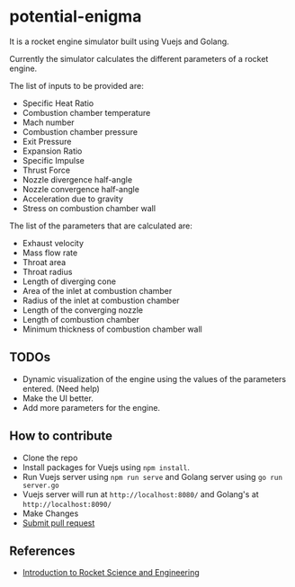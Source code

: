 # potential-enigma
It is a rocket engine simulator built using Vuejs and Golang. 

Currently the simulator calculates the different parameters of a rocket engine.

The list of inputs to be provided are:
* Specific Heat Ratio
* Combustion chamber temperature
* Mach number
* Combustion chamber pressure
* Exit Pressure
* Expansion Ratio
* Specific Impulse
* Thrust Force
* Nozzle divergence half-angle
* Nozzle convergence half-angle
* Acceleration due to gravity
* Stress on combustion chamber wall

The list of the parameters that are calculated are:
* Exhaust velocity
* Mass flow rate
* Throat area
* Throat radius
* Length of diverging cone
* Area of the inlet at combustion chamber
* Radius of the inlet at combustion chamber
* Length of the converging nozzle
* Length of combustion chamber
* Minimum thickness of combustion chamber wall

## TODOs
* Dynamic visualization of the engine using the values of the parameters entered. (Need help)
* Make the UI better.
* Add more parameters for the engine.

## How to contribute
* Clone the repo
* Install packages for Vuejs using `npm install`.
* Run Vuejs server using `npm run serve` and Golang server using `go run server.go`
* Vuejs server will run at `http://localhost:8080/` and Golang's at `http://localhost:8090/`
* Make Changes
* [Submit pull request](https://help.github.com/articles/creating-a-pull-request/)

## References
* [Introduction to Rocket Science and Engineering](https://www.amazon.com/Introduction-Rocket-Science-Engineering-Travis/dp/1420075284)
